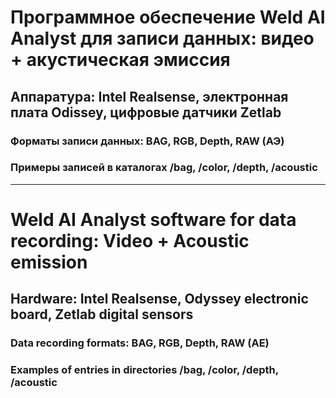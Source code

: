 # Программное обеспечение Weld AI Analyst для записи данных: видео + акустическая эмиссия
## Аппаратура: Intel Realsense, электронная плата Odissey, цифровые датчики Zetlab
### Форматы записи данных: BAG, RGB, Depth, RAW (АЭ)
### Примеры записей в каталогах /bag, /color, /depth, /acoustic
------------------------------------------------------------------------------------------
# Weld AI Analyst software for data recording: Video + Acoustic emission
## Hardware: Intel Realsense, Odyssey electronic board, Zetlab digital sensors
### Data recording formats: BAG, RGB, Depth, RAW (AE)
### Examples of entries in directories /bag, /color, /depth, /acoustic
